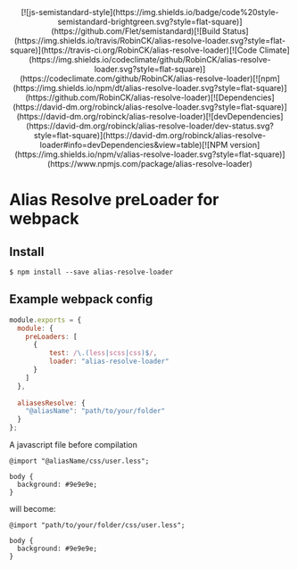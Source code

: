 <div align="center">
  [![js-semistandard-style](https://img.shields.io/badge/code%20style-semistandard-brightgreen.svg?style=flat-square)](https://github.com/Flet/semistandard)[![Build Status](https://img.shields.io/travis/RobinCK/alias-resolve-loader.svg?style=flat-square)](https://travis-ci.org/RobinCK/alias-resolve-loader)[![Code Climate](https://img.shields.io/codeclimate/github/RobinCK/alias-resolve-loader.svg?style=flat-square)](https://codeclimate.com/github/RobinCK/alias-resolve-loader)[![npm](https://img.shields.io/npm/dt/alias-resolve-loader.svg?style=flat-square)](https://github.com/RobinCK/alias-resolve-loader)[![Dependencies](https://david-dm.org/robinck/alias-resolve-loader.svg?style=flat-square)](https://david-dm.org/robinck/alias-resolve-loader)[![devDependencies](https://david-dm.org/robinck/alias-resolve-loader/dev-status.svg?style=flat-square)](https://david-dm.org/robinck/alias-resolve-loader#info=devDependencies&view=table)[![NPM version](https://img.shields.io/npm/v/alias-resolve-loader.svg?style=flat-square)](https://www.npmjs.com/package/alias-resolve-loader)
</div>

# Alias Resolve preLoader for webpack

## Install

```
$ npm install --save alias-resolve-loader
```

## Example webpack config

```js
module.exports = {
  module: {
    preLoaders: [
      {
          test: /\.(less|scss|css)$/,
          loader: "alias-resolve-loader"
      }
    ]
  },
  
  aliasesResolve: {
    "@aliasName": "path/to/your/folder"
  }
};
```

A javascript file before compilation
```less
@import "@aliasName/css/user.less";

body {
  background: #9e9e9e;
}
```

will become:
```less
@import "path/to/your/folder/css/user.less";

body {
  background: #9e9e9e;
}
```
